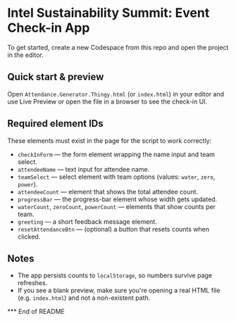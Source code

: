 # Intel Sustainability Summit: Event Check-in App

To get started, create a new Codespace from this repo and open the project in the editor.

## Quick start & preview

Open `Attendance.Generator.Thingy.html` (or `index.html`) in your editor and use Live Preview or open the file in a browser to see the check-in UI.

## Required element IDs

These elements must exist in the page for the script to work correctly:

- `checkInForm` — the form element wrapping the name input and team select.
- `attendeeName` — text input for attendee name.
- `teamSelect` — select element with team options (values: `water`, `zero`, `power`).
- `attendeeCount` — element that shows the total attendee count.
- `progressBar` — the progress-bar element whose width gets updated.
- `waterCount`, `zeroCount`, `powerCount` — elements that show counts per team.
- `greeting` — a short feedback message element.
- `resetAttendanceBtn` — (optional) a button that resets counts when clicked.

## Notes

- The app persists counts to `localStorage`, so numbers survive page refreshes.
- If you see a blank preview, make sure you're opening a real HTML file (e.g. `index.html`) and not a non-existent path.

\*\*\* End of README
